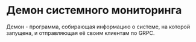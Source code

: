 # Демон системного мониторинга

Демон - программа, собирающая информацию о системе, на которой запущена, и отправляющая её своим клиентам по GRPC.
